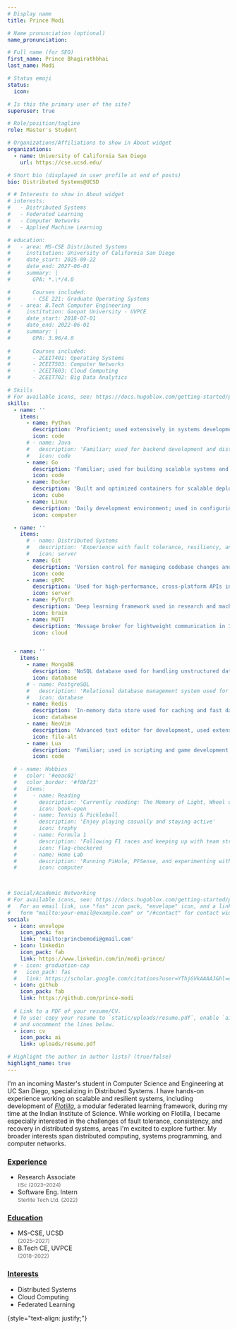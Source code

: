 ```yaml
---
# Display name
title: Prince Modi

# Name pronunciation (optional)
name_pronunciation: 

# Full name (for SEO)
first_name: Prince Bhagirathbhai
last_name: Modi

# Status emoji
status:
  icon: 

# Is this the primary user of the site?
superuser: true

# Role/position/tagline
role: Master's Student

# Organizations/Affiliations to show in About widget
organizations:
  - name: University of California San Diego
    url: https://cse.ucsd.edu/

# Short bio (displayed in user profile at end of posts)
bio: Distributed Systems@UCSD

# # Interests to show in About widget
# interests:
#   - Distributed Systems
#   - Federated Learning
#   - Computer Networks
#   - Applied Machine Learning

# education:
#   - area: MS-CSE Distributed Systems
#     institution: University of California San Diego
#     date_start: 2025-09-22
#     date_end: 2027-06-01
#     summary: |
#       GPA: *.\*/4.0

#       Courses included:
#       - CSE 221: Graduate Operating Systems
#   - area: B.Tech Computer Engineering
#     institution: Ganpat University - UVPCE
#     date_start: 2018-07-01
#     date_end: 2022-06-01
#     summary: |
#       GPA: 3.96/4.0
      
#       Courses included:
#       - 2CEIT401: Operating Systems
#       - 2CEIT503: Computer Networks
#       - 2CEIT603: Cloud Computing
#       - 2CEIT702: Big Data Analytics

# Skills
# For available icons, see: https://docs.hugoblox.com/getting-started/page-builder/#icons
skills:
  - name: ''
    items:
      - name: Python
        description: 'Proficient; used extensively in systems development and research projects'
        icon: code
      # - name: Java
      #   description: 'Familiar; used for backend development and distributed systems'
      #   icon: code
      - name: Go
        description: 'Familiar; used for building scalable systems and microservices'
        icon: code        
      - name: Docker
        description: 'Built and optimized containers for scalable deployments and CI/CD pipelines'
        icon: cube
      - name: Linux
        description: 'Daily development environment; used in configuring edge clusters'
        icon: computer

  - name: ''
    items:
      # - name: Distributed Systems
      #   description: 'Experience with fault tolerance, resiliency, and federated learning frameworks'
      #   icon: server
      - name: Git
        description: 'Version control for managing codebase changes and collaboration'
        icon: code
      - name: gRPC
        description: 'Used for high-performance, cross-platform APIs in microservices architecture'
        icon: server
      - name: PyTorch
        description: 'Deep learning framework used in research and machine learning projects'
        icon: brain
      - name: MQTT
        description: 'Message broker for lightweight communication in IoT systems'
        icon: cloud


  - name: ''
    items:
      - name: MongoDB
        description: 'NoSQL database used for handling unstructured data in web applications'
        icon: database
      # - name: PostgreSQL
      #   description: 'Relational database management system used for structured data storage'
      #   icon: database
      - name: Redis
        description: 'In-memory data store used for caching and fast data retrieval'
        icon: database      
      - name: NeoVim
        description: 'Advanced text editor for development, used extensively for coding and scripts'
        icon: file-alt
      - name: Lua
        description: 'Familiar; used in scripting and game development environments'
        icon: code

  # - name: Hobbies
  #   color: '#eeac02'
  #   color_border: '#f0bf23'
  #   items:
  #     - name: Reading
  #       description: 'Currently reading: The Memory of Light, Wheel of Time Book 14, Dune Book 1'
  #       icon: book-open
  #     - name: Tennis & Pickleball
  #       description: 'Enjoy playing casually and staying active'
  #       icon: trophy
  #     - name: Formula 1
  #       description: 'Following F1 races and keeping up with team strategies and tech'
  #       icon: flag-checkered
  #     - name: Home Lab
  #       description: 'Running PiHole, PFSense, and experimenting with network setups'
  #       icon: computer

  

# Social/Academic Networking
# For available icons, see: https://docs.hugoblox.com/getting-started/page-builder/#icons
#   For an email link, use "fas" icon pack, "envelope" icon, and a link in the
#   form "mailto:your-email@example.com" or "/#contact" for contact widget.
social:
  - icon: envelope
    icon_pack: fas
    link: 'mailto:princbemodi@gmail.com'
  - icon: linkedin
    icon_pack: fab
    link: https://www.linkedin.com/in/modi-prince/
  # - icon: graduation-cap 
  #   icon_pack: fas
  #   link: https://scholar.google.com/citations?user=YThjGVkAAAAJ&hl=en
  - icon: github
    icon_pack: fab
    link: https://github.com/prince-modi
    
  # Link to a PDF of your resume/CV.
  # To use: copy your resume to `static/uploads/resume.pdf`, enable `ai` icons in `params.yaml`,
  # and uncomment the lines below.
  - icon: cv
    icon_pack: ai
    link: uploads/resume.pdf

# Highlight the author in author lists? (true/false)
highlight_name: true
---
```


I'm an incoming Master's student in Computer Science and Engineering at UC San Diego, specializing in Distributed Systems. I have hands-on experience working on scalable and resilient systems, including development of [*Flotilla*](https://github.com/dream-lab/flotilla/), a modular federated learning framework, during my time at the Indian Institute of Science. While working on Flotilla, I became especially interested in the challenges of fault tolerance, consistency, and recovery in distributed systems, areas I'm excited to explore further. My broader interests span distributed computing, systems programming, and computer networks. 

<div class="container">
  <div class="row">
    <!-- Experience Column -->
    <div class="col-12 col-md-4 mb-4">
      <a href=#experience><h3>Experience</h3></a>
      <ul class="fa-ul">
        <li>
          <span class="fa-li"><i class="fas fa-briefcase"></i></span>
          Research Associate<br/>
          <span style="font-size: 0.85em; color: #666;">IISc (2023–2024)</span>
        </li>
        <li>
          <span class="fa-li"><i class="fas fa-briefcase"></i></span>
          Software Eng. Intern<br/>
          <span style="font-size: 0.85em; color: #666;">Sterlite Tech Ltd. (2022)</span> 
        </li>
      </ul>
    </div>
    <!-- Education Column -->
    <div class="col-12 col-md-4 mb-4">
      <a href=#education><h3>Education</h3></a>
      <ul class="fa-ul">
        <li>
          <span class="fa-li"><i class="fas fa-graduation-cap"></i></span>
          MS-CSE, UCSD <br/>
          <span style="font-size: 0.85em; color: #666;">(2025–2027)</span>
        </li>
        <li>
          <span class="fa-li"><i class="fas fa-graduation-cap"></i></span>
          B.Tech CE, UVPCE <br/>
          <span style="font-size: 0.85em; color: #666;">(2018–2022)</span>
        </li>
      </ul>
</div>
    <!-- Interest Column -->
    <div class="col-12 col-md-4 mb-4">
      <a href=#hobbies><h3>Interests</h3></a>
      <ul class="fa-ul">
        <li class="mb-3">
          <span class="fa-li"><i class="fas fa-server"></i></span>
          Distributed Systems
        </li>
        <li class="mb-3">
          <span class="fa-li"><i class="fas fa-cloud"></i></span>
          Cloud Computing
        </li>
        <li class="mb-3">
          <span class="fa-li"><i class="fas fa-brain"></i></span>
          Federated Learning
        </li>        
      </ul>
    </div>
  </div>
</div>



{style="text-align: justify;"}
